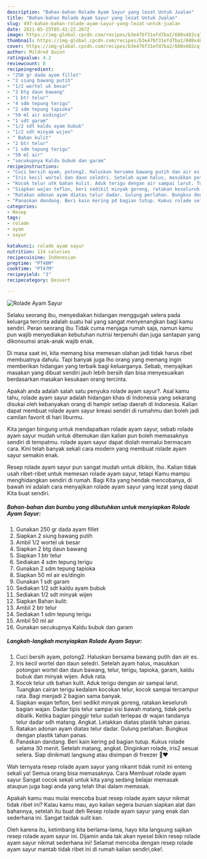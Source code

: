 ```yaml
---
description: "Bahan-bahan Rolade Ayam Sayur yang lezat Untuk Jualan"
title: "Bahan-bahan Rolade Ayam Sayur yang lezat Untuk Jualan"
slug: 497-bahan-bahan-rolade-ayam-sayur-yang-lezat-untuk-jualan
date: 2021-05-25T05:41:22.267Z
image: https://img-global.cpcdn.com/recipes/b3e476f31efd7ba2/680x482cq70/rolade-ayam-sayur-foto-resep-utama.jpg
thumbnail: https://img-global.cpcdn.com/recipes/b3e476f31efd7ba2/680x482cq70/rolade-ayam-sayur-foto-resep-utama.jpg
cover: https://img-global.cpcdn.com/recipes/b3e476f31efd7ba2/680x482cq70/rolade-ayam-sayur-foto-resep-utama.jpg
author: Mildred Quinn
ratingvalue: 4.2
reviewcount: 8
recipeingredient:
- "250 gr dada ayam fillet"
- "2 siung bawang putih"
- "1/2 wortel uk besar"
- "2 btg daun bawang"
- "1 btr telur"
- "4 sdm tepung terigu"
- "2 sdm tepung tapioka"
- "50 ml air esdingin"
- "1 sdt garam"
- "1/2 sdt kaldu ayam bubuk"
- "1/2 sdt minyak wijen"
- " Bahan kulit"
- "2 btr telur"
- "1 sdm tepung terigu"
- "50 ml air"
- "secukupnya Kaldu bubuk dan garam"
recipeinstructions:
- "Cuci bersih ayam, potong2. Haluskan bersama bawang putih dan air es."
- "Iris kecil wortel dan daun seledri. Setelah ayam halus, masukkan potongan wortel dan daun bawang, telur, terigu, tapioka, garam, kaldu bubuk dan minyak wijen. Aduk rata."
- "Kocok telur utk bahan kulit. Aduk terigu dengan air sampai larut. Tuangkan cairan terigu kedalam kocokan telur, kocok sampai tercampur rata. Bagi menjadi 2 bagian sama banyak."
- "Siapkan wajan teflon, beri sedikit minyak goreng, ratakan keseluruh bagian wajan. Dadar tipis telur sampai sisi bawah matang, tidak perlu dibalik. Ketika bagian pinggir telur sudah terlepas dr wajan tandanya telur dadar sdh matang. Angkat. Letakkan diatas plastik tahan panas."
- "Ratakan adonan ayam diatas telur dadar. Gulung perlahan. Bungkus dengan plastik tahan panas."
- "Panaskan dandang. Beri kain kering pd bagian tutup. Kukus rolade selama 30 menit. Setelah matang, angkat. Dinginkan rolade, iris2 sesuai selera. Siap dinikmati langsung atau disimpan di freezer 🧡❤️"
categories:
- Resep
tags:
- rolade
- ayam
- sayur

katakunci: rolade ayam sayur 
nutrition: 114 calories
recipecuisine: Indonesian
preptime: "PT40M"
cooktime: "PT47M"
recipeyield: "3"
recipecategory: Dessert

---
```



![Rolade Ayam Sayur](https://img-global.cpcdn.com/recipes/b3e476f31efd7ba2/680x482cq70/rolade-ayam-sayur-foto-resep-utama.jpg)

Selaku seorang ibu, menyediakan hidangan menggugah selera pada keluarga tercinta adalah suatu hal yang sangat menyenangkan bagi kamu sendiri. Peran seorang ibu Tidak cuma menjaga rumah saja, namun kamu pun wajib menyediakan kebutuhan nutrisi terpenuhi dan juga santapan yang dikonsumsi anak-anak wajib enak.

Di masa  saat ini, kita memang bisa memesan olahan jadi tidak harus ribet membuatnya dahulu. Tapi banyak juga lho orang yang memang ingin memberikan hidangan yang terbaik bagi keluarganya. Sebab, menyajikan masakan yang dibuat sendiri jauh lebih bersih dan bisa menyesuaikan berdasarkan masakan kesukaan orang tercinta. 



Apakah anda adalah salah satu penyuka rolade ayam sayur?. Asal kamu tahu, rolade ayam sayur adalah hidangan khas di Indonesia yang sekarang disukai oleh kebanyakan orang di hampir setiap daerah di Indonesia. Kalian dapat membuat rolade ayam sayur kreasi sendiri di rumahmu dan boleh jadi camilan favorit di hari liburmu.

Kita jangan bingung untuk mendapatkan rolade ayam sayur, sebab rolade ayam sayur mudah untuk ditemukan dan kalian pun boleh memasaknya sendiri di tempatmu. rolade ayam sayur dapat diolah memalui bermacam cara. Kini telah banyak sekali cara modern yang membuat rolade ayam sayur semakin enak.

Resep rolade ayam sayur pun sangat mudah untuk dibikin, lho. Kalian tidak usah ribet-ribet untuk memesan rolade ayam sayur, tetapi Kamu mampu menghidangkan sendiri di rumah. Bagi Kita yang hendak mencobanya, di bawah ini adalah cara menyajikan rolade ayam sayur yang lezat yang dapat Kita buat sendiri.

<!--inarticleads1-->

##### Bahan-bahan dan bumbu yang dibutuhkan untuk menyiapkan Rolade Ayam Sayur:

1. Gunakan 250 gr dada ayam fillet
1. Siapkan 2 siung bawang putih
1. Ambil 1/2 wortel uk besar
1. Siapkan 2 btg daun bawang
1. Siapkan 1 btr telur
1. Sediakan 4 sdm tepung terigu
1. Gunakan 2 sdm tepung tapioka
1. Siapkan 50 ml air es/dingin
1. Gunakan 1 sdt garam
1. Sediakan 1/2 sdt kaldu ayam bubuk
1. Sediakan 1/2 sdt minyak wijen
1. Siapkan  Bahan kulit:
1. Ambil 2 btr telur
1. Sediakan 1 sdm tepung terigu
1. Ambil 50 ml air
1. Gunakan secukupnya Kaldu bubuk dan garam




<!--inarticleads2-->

##### Langkah-langkah menyiapkan Rolade Ayam Sayur:

1. Cuci bersih ayam, potong2. Haluskan bersama bawang putih dan air es.
1. Iris kecil wortel dan daun seledri. Setelah ayam halus, masukkan potongan wortel dan daun bawang, telur, terigu, tapioka, garam, kaldu bubuk dan minyak wijen. Aduk rata.
1. Kocok telur utk bahan kulit. Aduk terigu dengan air sampai larut. Tuangkan cairan terigu kedalam kocokan telur, kocok sampai tercampur rata. Bagi menjadi 2 bagian sama banyak.
1. Siapkan wajan teflon, beri sedikit minyak goreng, ratakan keseluruh bagian wajan. Dadar tipis telur sampai sisi bawah matang, tidak perlu dibalik. Ketika bagian pinggir telur sudah terlepas dr wajan tandanya telur dadar sdh matang. Angkat. Letakkan diatas plastik tahan panas.
1. Ratakan adonan ayam diatas telur dadar. Gulung perlahan. Bungkus dengan plastik tahan panas.
1. Panaskan dandang. Beri kain kering pd bagian tutup. Kukus rolade selama 30 menit. Setelah matang, angkat. Dinginkan rolade, iris2 sesuai selera. Siap dinikmati langsung atau disimpan di freezer 🧡❤️




Wah ternyata resep rolade ayam sayur yang nikamt tidak rumit ini enteng sekali ya! Semua orang bisa memasaknya. Cara Membuat rolade ayam sayur Sangat cocok sekali untuk kita yang sedang belajar memasak ataupun juga bagi anda yang telah lihai dalam memasak.

Apakah kamu mau mulai mencoba buat resep rolade ayam sayur nikmat tidak ribet ini? Kalau kamu mau, ayo kalian segera buruan siapkan alat dan bahannya, setelah itu buat deh Resep rolade ayam sayur yang enak dan sederhana ini. Sangat taidak sulit kan. 

Oleh karena itu, ketimbang kita berlama-lama, hayo kita langsung sajikan resep rolade ayam sayur ini. Dijamin anda tak akan nyesel bikin resep rolade ayam sayur nikmat sederhana ini! Selamat mencoba dengan resep rolade ayam sayur mantab tidak ribet ini di rumah kalian sendiri,oke!.

